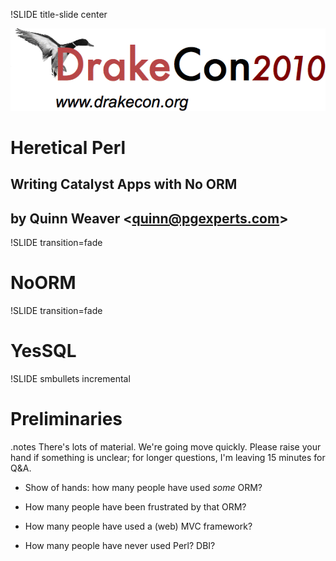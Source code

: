 !SLIDE title-slide center

![Drakecon 2010:  Drake at the Drake!](drakeconlogo.png)

# Heretical Perl #

## Writing Catalyst Apps with No ORM ##

## by Quinn Weaver <<quinn@pgexperts.com>> ##

!SLIDE transition=fade

# NoORM #

!SLIDE transition=fade

# YesSQL #

!SLIDE smbullets incremental

# Preliminaries #

.notes There's lots of material.  We're going move quickly.  Please raise your hand if something is unclear; for longer questions, I'm leaving 15 minutes for Q&A.

* Show of hands:  how many people have used *some* ORM?

* How many people have been frustrated by that ORM?

* How many people have used a (web) MVC framework?

* How many people have never used Perl?  DBI?
